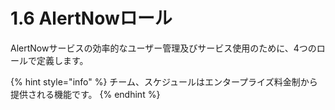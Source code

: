 # 1.6 AlertNowロール

AlertNowサービスの効率的なユーザー管理及びサービス使用のために、4つのロールで定義します。



{% hint style="info" %}
チーム、スケジュールはエンタープライズ料金制から提供される機能です。
{% endhint %}
